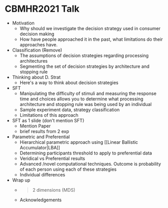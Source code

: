 # CBMHR2021 Talk

- Motivation
  - Why should we investigate the decision strategy used in consumer decision making
  - How have people approached it in the past, what limitations do their approaches have.
- Classification (Remove)
  - The assumptions of decision strategies regarding processing architectures
  - Segmenting the set of decision strategies by architecture and stopping rule
- Thinking about D. Strat
  - Here's a way to think about decision strategies
- SFT
  - Manipulating the difficulty of stimuli and measuring the response time and choices allows you to determine what processing architecture and stopping rule was being used by an individual
  - Sample experiment data, strategy classification
  - Limitations of this approach
- SFT as 1 slide (don't mention SFT)
  - Mention Paper
  - brief results from 2 exp
- Parametric and Preferential
  - Hierarchical parametric approach using [[Linear Ballistic Accumulator|LBA]]
  - Determining participants threshold to apply to preferential data
  - Veridical vs Preferential results
  - Advanced /novel computational techniques. Outcome is probability of each person using each of these strategies
  - Individual differences
- Wrap up
  - > 2 dimensions (MDS)
  - Acknowledgements

